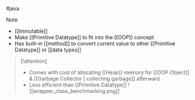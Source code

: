 #java 
> [!note]
> - [[Immutable]]
> - Make [[Primitive Datatype]] to fit into the [[OOP]] concept
> - Has built-in [[method]] to convert current value to other [[Primitive Datatype]] or [[data types]] 


>[!attention]
>- Comes with cost of allocating [[Heap]] memory for [[OOP Object]] & [[Garbage Collector | collecting garbage]] afterward
>- Less efficient than [[Primitive Datatype]]
>![[wrapper_class_benchmarking.png]]
